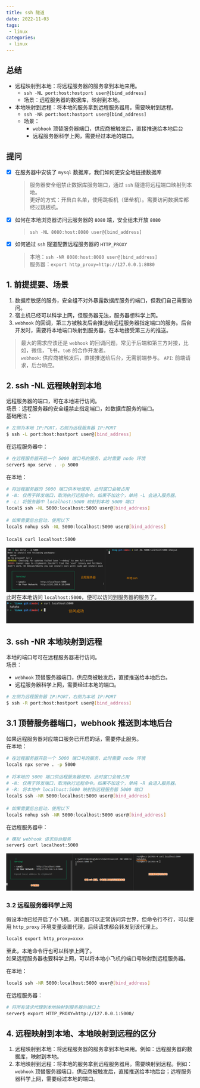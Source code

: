```yaml
---
title: ssh 隧道
date: 2022-11-03
tags:
 - linux
categories: 
 - linux
---
```



## 总结
- 远程映射到本地：将远程服务器的服务拿到本地来用。
  - `ssh -NL port:host:hostport user@[bind_address]`
  - 场景：远程服务器的数据库，映射到本地。
- 本地映射到远程：将本地的服务拿到远程服务器用。需要映射到远程。
  - `ssh -NR port:host:hostport user@[bind_address]`
  - 场景：
    - `webhook` 顶替服务器端口，供应商被触发后，直接推送给本地后台
    - 远程服务器科学上网，需要经过本地的端口。





## 提问
- [x] 在服务器中安装了 `mysql` 数据库，我们如何更安全地链接数据库
  > 服务器安全组禁止数据库服务端口，通过 `ssh` 隧道将远程端口映射到本地。              
  更好的方式：开启白名单，使用跳板机（堡垒机）。需要访问数据库都经过跳板机。
- [x] 如何在本地浏览器访问云服务器的 `8080` 端，安全组未开放 `8080`
  > `ssh -NL 8080:host:8080 user@[bind_address]`
- [x] 如何通过 `ssh` 隧道配置远程服务器的 `HTTP_PROXY`
  > 本地：`ssh -NR 8080:host:8080 user@[bind_address]`       
  服务器：`export http_proxy=http://127.0.0.1:8080`





## 1. 前提提要、场景
1. 数据库敏感的服务，安全组不对外暴露数据库服务的端口，但我们自己需要访问。
2. 宿主机已经可以科学上网，但服务器无法，服务器想科学上网。
3. `webhook` 的回调，第三方被触发后会推送给远程服务器指定端口的服务。后台开发时，需要将本地端口映射到服务器，在本地接受第三方的推送。

> 最大的需求应该还是 `webhook` 的回调问题，常见于后端和第三方对接，比如，微信，飞书，`toB` 的合作开发者。    
  `webhook`: 供应商被触发后，直接推送给后台，无需前端参与。
  `API`: 前端请求，后台响应。    

## 2. ssh -NL 远程映射到本地
远程服务器的端口，可在本地进行访问。      
场景：远程服务器的安全组禁止指定端口，如数据库服务的端口。    
基础用法：
```bash
# 左侧为本地 IP:PORT，右侧为远程服务器 IP:PORT
$ ssh -L port:host:hostport user@[bind_address]
```
在远程服务器中：
```bash
# 在远程服务器开启一个 5000 端口号的服务，此时需要 node 环境
server$ npx serve . -p 5000
```

在本地：
```bash
# 将远程服务器的 5000 端口供本地使用，此时窗口会被占用
# -N: 仅用于转发端口，取消执行远程命令。如果不加这个，单纯 -L 会进入服务器。
# -L: 将服务器中 localhost:5000 映射到本地 5000 端口
local$ ssh -NL 5000:localhost:5000 user@[bind_address]

# 如果需要后台启动，使用以下
local$ nohup ssh -NL 5000:localhost:5000 user@[bind_address]

local$ curl localhost:5000
```
![](./14/1.png)
此时在本地访问 `localhost:5000`，便可以访问到服务器的服务了。
![](./14/2.png)





## 3. ssh -NR 本地映射到远程
本地的端口号可在远程服务器进行访问。    
场景：
- `webhook` 顶替服务器端口，供应商被触发后，直接推送给本地后台。
- 远程服务器科学上网，需要经过本地的端口。
```bash
# 左侧为远程服务器 IP:PORT，右侧为本地 IP:PORT
$ ssh -R port:host:hostport user@[bind_address]
```

## 3.1 顶替服务器端口，webhook 推送到本地后台
如果远程服务器对应端口服务已开启的话，需要停止服务。      
在本地：
```bash
# 在远程服务器开启一个 5000 端口号的服务，此时需要 node 环境
local$ npx serve . -p 5000

# 将本地的 5000 端口供远程服务器使用，此时窗口会被占用
# -N: 仅用于转发端口，取消执行远程命令。如果不加这个，单纯 -R 会进入服务器。
# -R: 将本地中 localhost:5000 映射到远程服务器 5000 端口
local$ ssh -NR 5000:localhost:5000 user@[bind_address]

# 如果需要后台启动，使用以下
local$ nohup ssh -NR 5000:localhost:5000 user@[bind_address]
```

在远程服务器中：
```bash
# 模拟 webhook 请求后台服务
server$ curl localhost:5000
```
![](./14/3.png)



### 3.2 远程服务器科学上网
假设本地已经开启了小飞机，浏览器可以正常访问异世界，但命令行不行，可以使用 `http_proxy` 环境变量设置代理，后续请求都会转发到该代理上。
```bash
local$ export http_proxy=xxxx
```
至此，本地命令行也可以科学上网了。      
如果远程服务器也要科学上网，可以将本地小飞机的端口号映射到远程服务器。

在本地：
```bash
local$ ssh -NR 5000:localhost:5000 user@[bind_address]
```

在远程服务器：
```bash
# 将所有请求代理到本地映射到服务器的端口上
server$ export HTTP_PROXY=http://127.0.0.1:5000/
```




## 4. 远程映射到本地、本地映射到远程的区分

1. 远程映射到本地：将远程服务器的服务拿到本地来用。例如：远程服务器的数据库，映射到本地。
2. 本地映射到远程：将本地的服务拿到远程服务器用。需要映射到远程。例如：`webhook` 顶替服务器端口，供应商被触发后，直接推送给本地后台；远程服务器科学上网，需要经过本地的端口。